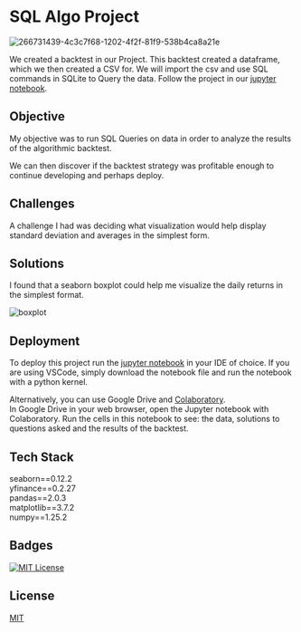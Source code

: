 
# SQL Algo Project

![266731439-4c3c7f68-1202-4f2f-81f9-538b4ca8a21e](https://github.com/guzmanwolfrank/SQL/assets/29739578/eefe1cf6-b8e0-452d-a5fd-d242926b9079)


We created a backtest in our Project. This backtest created a dataframe, which we then created a CSV for. We will import the csv and use SQL commands in SQLite to Query the data. Follow the project in our [jupyter notebook](https://github.com/guzmanwolfrank/SQL/blob/main/AlgoSQL/SQLproject.ipynb).

## Objective

My objective was to run SQL Queries on data in order to analyze the results of the algorithmic backtest. 

We can then discover if the backtest strategy was profitable enough to continue developing and perhaps deploy.  


## Challenges

A challenge I had was deciding what visualization would help display standard deviation and averages in the simplest form.  

## Solutions 

I found that a seaborn boxplot could help me visualize the daily returns in the simplest format. 

![boxplot](https://github.com/guzmanwolfrank/Data-SQL/assets/29739578/cae641fc-a347-4099-8a8c-41d4963bb8c9)

## Deployment

To deploy this project run the [jupyter notebook](https://github.com/guzmanwolfrank/SQL/blob/main/AlgoSQL/SQLproject.ipynb) in your IDE of choice.  If you are using VSCode, simply download the notebook file and run the notebook with a python kernel.

Alternatively, you can use Google Drive and [Colaboratory](https://colab.research.google.com/?utm_source=scs-index).  <br/>
In Google Drive in your web browser, open the Jupyter notebook with Colaboratory. Run the cells in this notebook to see:  the data, solutions to questions asked and the results of the backtest. 

## Tech Stack
seaborn==0.12.2 <br/>
yfinance==0.2.27 <br/>
pandas==2.0.3 <br/>
matplotlib==3.7.2 <br/>
numpy==1.25.2 <br/>


## Badges

[![MIT License](https://img.shields.io/badge/License-MIT-green.svg)](https://choosealicense.com/licenses/mit/)



## License

[MIT](https://choosealicense.com/licenses/mit/)




